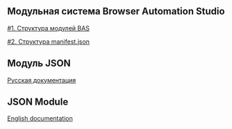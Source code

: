 ## Модульная система Browser Automation Studio

[#1. Структура модулей BAS](./modules/modules-struct.html)

[#2. Структура manifest.json](./modules/manifest-struct.html)


## Модуль JSON

[Русская документация](./json-path/json-path-ru.html)

## JSON Module

[English documentation](./json-path/json-path-en.html)